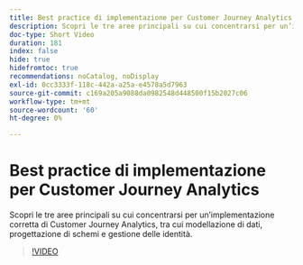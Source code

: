 ```yaml
---
title: Best practice di implementazione per Customer Journey Analytics
description: Scopri le tre aree principali su cui concentrarsi per un’implementazione corretta di Customer Journey Analytics, tra cui modellazione di dati, progettazione di schemi e gestione delle identità.
doc-type: Short Video
duration: 181
index: false
hide: true
hidefromtoc: true
recommendations: noCatalog, noDisplay
exl-id: 0cc3333f-118c-442a-a25a-e4578a5d7963
source-git-commit: c169a205a9088da0982548d448500f15b2027c06
workflow-type: tm+mt
source-wordcount: '60'
ht-degree: 0%

---
```


# Best practice di implementazione per Customer Journey Analytics

Scopri le tre aree principali su cui concentrarsi per un’implementazione corretta di Customer Journey Analytics, tra cui modellazione di dati, progettazione di schemi e gestione delle identità.

<!-- 62_S655_3442541_180_implementation-best-practices-for-customer-journey-analytics -->
>[!VIDEO](https://video.tv.adobe.com/v/3460261/?learn=on&enablevpops=true&captions=ita)
